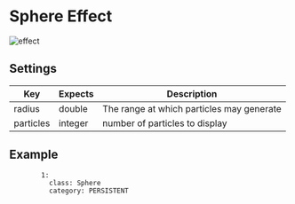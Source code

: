 # Sphere Effect

![effect](../../_media/effects/sphere.gif ":ignore title")
## Settings

| Key       | Expects | Description                               |
| --------- | ------- | ----------------------------------------- |
| radius    | double  | The range at which particles may generate |
| particles | integer | number of particles to display            |

## Example

```YML
        1:
          class: Sphere
          category: PERSISTENT
```
